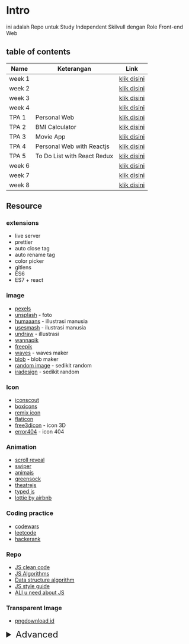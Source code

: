 # Intro

ini adalah Repo untuk Study Independent Skilvull dengan Role Front-end Web

## table of contents

|Name|Keterangan|Link|
|----|----------|----|
|week 1||[klik disini](week-1/readme.md)|
|week 2||[klik disini](week-2/Readme.md)|
|week 3||[klik disini](week-3/readme.md)|
|week 4||[klik disini](week-4/readme.md)|
|TPA 1|Personal Web|[klik disini](TPA-1/)|
|TPA 2|BMI Calculator|[klik disini](TPA-2/)|
|TPA 3|Movie App|[klik disini](TPA-3/)|
|TPA 4|Personal Web with Reactjs|[klik disini](TPA-4/)|
|TPA 5|To Do List with React Redux|[klik disini](TPA-5)|
|week 6||[klik disini](week-6/readme.md)|
|week 7||[klik disini](week-7/readme.md)|
|week 8||[klik disini](week-8/readme.md)|


## Resource
### extensions

- live server
- prettier
- auto close tag
- auto rename tag
- color picker
- gitlens
- ES6
- ES7 + react

### image

- [pexels](https://www.pexels.com/id-id/)
- [unsplash](https://unsplash.com/) - foto
- [humaaans](https://www.humaaans.com/) - illustrasi manusia
- [usesmash](https://usesmash.com) - ilustrasi manusia
- [undraw](https://undraw.co/illustrations) - illustrasi
- [wannapik](https://www.wannapik.com)
- [freepik](https://www.freepik.com/)
- [waves](https://getwaves.io/) - waves maker
- [blob](https://www.blobmaker.app/) - blob maker
- [random image](https://www.buttsss.com/) - sedikit random
- [iradesign](https://iradesign.io/) - sedikit random

### Icon

- [iconscout](https://iconscout.com/)
- [boxicons](https://boxicons.com/)
- [remix icon](https://remixicon.com/)
- [flaticon](https://www.flaticon.com/)
- [free3dicon](https://free3dicon.com/) - icon 3D
- [error404](https://error404.fun/) - icon 404

### Animation

- [scroll reveal](https://scrollrevealjs.org/)
- [swiper](https://swiperjs.com/)
- [animajs](https://animejs.com)
- [greensock](https://greensock.com)
- [theatrejs](https://www.theatrejs.com)
- [typed js](https://mattboldt.com/demos/typed-js/)
- [lottie by airbnb](http://airbnb.io/lottie/#/)

### Coding practice

- [codewars](https://www.codewars.com/dashboard)
- [leetcode](https://leetcode.com/)
- [hackerank](https://www.hackerrank.com/)

### Repo

- [JS clean code](https://github.com/ryanmcdermott/clean-code-javascript)
- [JS Algorithms](https://github.com/trekhleb/javascript-algorithms)
- [Data structure algorithm](https://github.com/girliemac/a-picture-is-worth-a-1000-words)
- [JS style guide](https://github.com/airbnb/javascript/)
- [ALl u need about JS](https://github.com/getify/You-Dont-Know-JS/tree/master/)

### Transparent Image

- [pngdownload id](https://www.pngdownload.id/)

<details>
  <summary style="font-size: 1.5rem">Advanced</summary>
  
### 3D

- [webgl](https://get.webgl.org) - API untuk render grafis 3D yg interaktif, mostly semua library dibawah menggunakan ini
- [threejs](https://threejs.org) - ga tau lagi, lu bisa buat apa aja dengan ini xd
- [d3js](https://d3js.org) - charts and graphs that rely on 3D effects
- [seenjs](http://seenjs.io) - render 3d scenes into SVG or HTML5 Canvas

### Competitive Programming

- [Algoritm Playlist by Errichto](https://www.youtube.com/playlist?list=PLl0KD3g-oDOHpWRyyGBUJ9jmul0lUOD80)
- [Algoritm Part 1 by Kevin Wayne](https://www.coursera.org/learn/algorithms-part1)

### Cyber Security

- [tryhackme](https://tryhackme.com)
- [hackthebox](https://www.hackthebox.com)
- [cyberaces](https://www.sans.org/cyberaces/)
</details>


